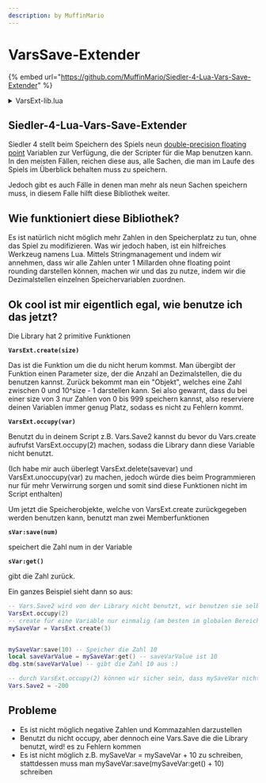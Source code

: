 ```yaml
---
description: by MuffinMario
---
```


# VarsSave-Extender

{% embed url="https://github.com/MuffinMario/Siedler-4-Lua-Vars-Save-Extender" %}

<details>

<summary>VarsExt-lib.lua</summary>

{% code title="VarsExt-lib.lua" %}
```lua
---------------------
--- VarsExt BEGIN ---
---------------------

VarsExt = {
	MAXSPACE = 9
}
VarsExt["Vars"] = {
		VarsExt.MAXSPACE,VarsExt.MAXSPACE,VarsExt.MAXSPACE,

		VarsExt.MAXSPACE,VarsExt.MAXSPACE,VarsExt.MAXSPACE,

		VarsExt.MAXSPACE,VarsExt.MAXSPACE,VarsExt.MAXSPACE
}

-- if str is not at least minSize characters, fill char from the left until size is reached
-- e.g. str_fill_left("123","0",9) becomes "000000123"
function str_fill_left(str,char,minSize)
	local its = (minSize - strlen(str)) / strlen(char)
	local endStr = ""
	while its > 0 do
		endStr = endStr .. char
		its = its - 1
  end
	endStr = endStr .. str
	return endStr;
end


VarsExt.saveVar = function(save,offset,size,value)
	local currentSaveVal = Vars["Save"..save];
	local saveValStr = str_fill_left(format("%.0f",currentSaveVal),"0",VarsExt.MAXSPACE)
	--print(saveValStr .. " = saveVar(): current value ");
	local leftsize = offset
	local leftStr = strsub(saveValStr,1,leftsize);
	local rightStr = strsub(saveValStr,offset+1+size)
	local newstr = leftStr .. str_fill_left(tostring(value),"0",size) .. rightStr;
	--print(newstr .. " = saveVar(): after safe value ");
	Vars["Save"..save] = tonumber(newstr);
end
VarsExt.getVar = function(save,offset,size)

		local currentSaveVal = Vars["Save"..save];

		local saveValStr = str_fill_left(format("%.0f",currentSaveVal),"0",VarsExt.MAXSPACE)

		local myVal = tonumber(strsub(saveValStr,offset+1,offset+size))

		return myVal;
end
VarsExt.save = function(this,value)
	if value > this.maxnum or value < 0 then
		return;
	end
	VarsExt.saveVar(this.i,this.off,this.size,value);
end
VarsExt.get = function(this)
	return VarsExt.getVar(this.i,this.off,this.size);
end

-- util foreach
function foreach_ext (t, f, ...)
	local i, v = next(t, nil)
	while i do
	  -- we could maybe optimise this, but its really not a big deal
	  local args = arg
	  tinsert(args,1,v)
	  tinsert(args,1,i)
	  local res = call(f,args)

	  tremove(args,1); -- it is the same object hence remove it again
	  tremove(args,1);

	  if res then return res end
	  i, v = next(t, i)
	end
end

--
-- find index with size on any vars, returns first save with enough size
--
VarsExt.findIndexWithSize = function(size)
		if size < 1 then return nil; end

		return foreach_ext(VarsExt.Vars,function(i,var,s)
											if var >= s then
												return i
											end
										end,size);
end
--
-- reserve size on save.expects size to be fitting
-- returns offset from 0 on SaveX
VarsExt.reserve = function(save,size)
	local currentSize = VarsExt.Vars[save]
	VarsExt.Vars[save] = currentSize - size
	return VarsExt.MAXSPACE - currentSize;
end

-- main function to occupy part of a save variable, starting from 1 up to 9, ignores occupied save variables.
--
-- return: save "class"-object with save(x) and get() member function, if space is left
--				 nil, if no space is left
VarsExt.create = function(size)
	local index = VarsExt.findIndexWithSize(size);
  
	if index == nil then
    dbg.stm("VarsExt: SPEICHERVARIABLE NICHT ANGELEGT, VARIABLE UEBERTRAGT MOEGLICHERWEISE DIE GROESSE 9, ODER ES SIND ZU VIELE ANGELEGT")
    return nil
  end
  if size < 1 then return nil; end
	-- init
	if Vars["Save" .. index] == nil then
		Vars["Save" .. index] = 0
	end
	local offset = VarsExt.reserve(index,size);


	-- highest number of 10^size -1
	local maxnum = 1;
	do
		local i = size;
		while i > 0 do
			maxnum = maxnum * 10;
			i = i - 1
		end
		maxnum = maxnum - 1;
	end

	-- create "class" object
	local myVar = {
		i = index,
		off = offset,
		size = size,
		maxnum = maxnum
	};
	myVar.save = VarsExt.save;
	myVar.get = VarsExt.get;
	return myVar;
end

-- in case you are using a Vars.Save on your own, you can state here that it will not be used. THIS ACTION CANNOT BE REVERSED (since scripts are hard coded.);
VarsExt.occupy = function(save)
	if VarsExt.Vars[save] > 0 then -- 0 or -1 or -0 ?
		VarsExt.Vars[save] = -1;
	end
end
------------------------------
------ VarsExt END -----------
------------------------------
```
{% endcode %}

</details>

## Siedler-4-Lua-Vars-Save-Extender

Siedler 4 stellt beim Speichern des Spiels neun [double-precision floating point](https://de.wikipedia.org/wiki/Doppelte\_Genauigkeit) Variablen zur Verfügung, die der Scripter für die Map benutzen kann. In den meisten Fällen, reichen diese aus, alle Sachen, die man im Laufe des Spiels im Überblick behalten muss zu speichern.

Jedoch gibt es auch Fälle in denen man mehr als neun Sachen speichern muss, in diesem Falle hilft diese Bibliothek weiter.

## Wie funktioniert diese Bibliothek?

Es ist natürlich nicht möglich mehr Zahlen in den Speicherplatz zu tun, ohne das Spiel zu modifizieren. Was wir jedoch haben, ist ein hilfreiches Werkzeug namens Lua. Mittels Stringmanagement und indem wir annehmen, dass wir alle Zahlen unter 1 Millarden ohne floating point rounding darstellen können, machen wir und das zu nutze, indem wir die Dezimalstellen einzelnen Speichervariablen zuordnen.

## Ok cool ist mir eigentlich egal, wie benutze ich das jetzt?

Die Library hat 2 primitive Funktionen

**`VarsExt.create(size)`**

Das ist die Funktion um die du nicht herum kommst. Man übergibt der Funktion einen Parameter size, der die Anzahl an Dezimalstellen, die du benutzen kannst. Zurück bekommt man ein "Objekt", welches eine Zahl zwischen 0 und 10^size - 1 darstellen kann. Sei also gewarnt, dass du bei einer size von 3 nur Zahlen von 0 bis 999 speichern kannst, also reserviere deinen Variablen immer genug Platz, sodass es nicht zu Fehlern kommt.



**`VarsExt.occupy(var)`**

Benutzt du in deinem Script z.B. Vars.Save2 kannst du bevor du Vars.create aufrufst VarsExt.occupy(2) machen, sodass die Library dann diese Variable nicht benutzt.

(Ich habe mir auch überlegt VarsExt.delete(savevar) und VarsExt.unoccupy(var) zu machen, jedoch würde dies beim Programmieren nur für mehr Verwirrung sorgen und somit sind diese Funktionen nicht im Script enthalten)

Um jetzt die Speicherobjekte, welche von VarsExt.create zurückgegeben werden benutzen kann, benutzt man zwei Memberfunktionen



**`sVar:save(num)`**

speichert die Zahl num in der Variable



**`sVar:get()`**

gibt die Zahl zurück.



Ein ganzes Beispiel sieht dann so aus:

```lua
-- Vars.Save2 wird von der Library nicht benutzt, wir benutzen sie selber im Skript
VarsExt.occupy(2)
-- create für eine Variable nur einmalig (am besten im globalen Bereich des Skripts)
mySaveVar = VarsExt.create(3)


mySaveVar:save(10) -- Speicher die Zahl 10
local saveVarValue = mySaveVar:get() -- saveVarValue ist 10
dbg.stm(saveVarValue) -- gibt die Zahl 10 aus :)

-- durch VarsExt.occupy(2) können wir sicher sein, dass mySaveVar nicht Vars.Save2 besetzt
Vars.Save2 = -200

```

## Probleme

* Es ist nicht möglich negative Zahlen und Kommazahlen darzustellen
* Benutzt du nicht occupy, aber dennoch eine Vars.Save die die Library benutzt, wird! es zu Fehlern kommen
* Es ist nicht möglich z.B. mySaveVar = mySaveVar + 10 zu schreiben, stattdessen muss man mySaveVar:save(mySaveVar:get() + 10) schreiben
